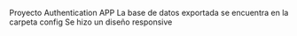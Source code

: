 Proyecto Authentication APP
La base de datos exportada se encuentra en la carpeta config
Se hizo un diseño responsive
